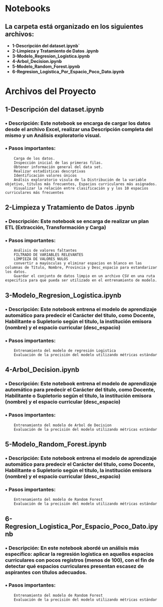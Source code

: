 # Notebooks
## La carpeta está organizado en los siguientes archivos:

- **1-Descripción del dataset.ipynb`**
- **2-Limpieza y Tratamiento de Datos .ipynb**
- **3-Modelo_Regresion_Logistica.ipynb**
- **4-Arbol_Decision.ipynb**
- **5-Modelo_Random_Forest.ipynb**
- **6-Regresion_Logistica_Por_Espacio_Poco_Dato.ipynb**

# Archivos del Proyecto
## 1-Descripción del dataset.ipynb
### •	Descripción: Este notebook se encarga de cargar los datos desde el archivo Excel, realizar una Descripción completa del mismo y un Análisis exploratorio visual.
### •	Pasos importantes:
        Carga de los datos.
        Inspección inicial de las primeras filas.
        Obtener información general del data set.
        Realizar estadísticas descrptivas
        Identificación valores únicos
        Análsis exploratorio visula de la Distribución de la variable objetivo, títulos más frecuentes, Espacios curriculares más asignados.
        Visualizar la relación entre clasificación y y los 10 espacios curriculares más frecuentes
## 2-Limpieza y Tratamiento de Datos .ipynb
### •	Descripción: Este notebook se encarga de realizar un plan ETL (Extracción, Transformación y Carga)
### •	Pasos importantes:
        Análisis de valores faltantes
        FILTRADO DE VARIABLES RELEVANTES
        LIMPIEZA DE VALORES NULOS
        convertir a mayúsculas y eliminar espacios en blanco en las columnas de Título, Nombre, Provincia y Desc_espacio para estandarizar los datos.
        Guardar el conjunto de datos limpio en un archivo CSV en una ruta especifica para que pueda ser utilizado en el entrenamiento de modelo.
## 3-Modelo_Regresion_Logistica.ipynb
### •	Descripción: Este notebook entrena el modelo de aprendizaje automático para predecir el Carácter del titulo, como Docente, Habilitante o Supletorio según el titulo, la institución emisora (nombre) y el espacio curricular (desc_espacio)
### •	Pasos importantes:
        Entrenamiento del modelo de regresión Logistica
        Evaluación de la precisión del modelo utilizando métricas estándar

## 4-Arbol_Decision.ipynb
### •	Descripción: Este notebook entrena el modelo de aprendizaje automático para predecir el Carácter del titulo, como Docente, Habilitante o Supletorio según el titulo, la institución emisora (nombre) y el espacio curricular (desc_espacio)
### •	Pasos importantes:
        Entrenamiento del modelo de Arbol de Decision
        Evaluación de la precisión del modelo utilizando métricas estándar
## 5-Modelo_Random_Forest.ipynb
### •	Descripción: Este notebook entrena el modelo de aprendizaje automático para predecir el Carácter del titulo, como Docente, Habilitante o Supletorio según el titulo, la institución emisora (nombre) y el espacio curricular (desc_espacio)
### •	Pasos importantes:
        Entrenamiento del modelo de Random Forest
        Evaluación de la precisión del modelo utilizando métricas estándar

## 6-Regresion_Logistica_Por_Espacio_Poco_Dato.ipynb
### •	Descripción: En este notebook abordé un análisis más específico: aplicar la regresión logística en aquellos espacios curriculares con pocos registros (menos de 100), con el fin de detectar qué espacios curriculares presentan escasez de aspirantes con títulos adecuados.
### •	Pasos importantes:
        Entrenamiento del modelo de Random Forest
        Evaluación de la precisión del modelo utilizando métricas estándar





